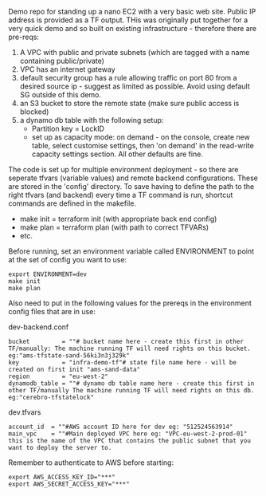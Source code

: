 Demo repo for standing up a nano EC2 with a very basic web site. Public IP address is provided as a TF output. THis was originally put together for a very quick demo and so built on existing infrastructure - therefore there are pre-reqs:

1. A VPC with public and private subnets (which are tagged with a name containing public/private)
2. VPC has an internet gateway
3. default security group has a rule allowing traffic on port 80 from a desired source ip - suggest as limited as possible. Avoid using default SG outside of this demo.
4. an S3 bucket to store the remote state (make sure public access is blocked)
5. a dynamo db table with the following setup:
   - Partition key = LockID
   - set up as capacity mode: on demand - on the console, create new table, select customise settings, then 'on demand' in the read-write capacity settings section. All other defaults are fine.

The code is set up for multiple environment deployment - so there are seperate tfvars (variable values) and remote backend configurations. These are stored in the 'config' directory.
To save having to define the path to the right tfvars (and backend) every time a TF command is run, shortcut commands are defined in the makefile.
- make init = terraform init (with appropriate back end config)
- make plan = terraform plan (with path to correct TFVARs)
- etc. 

Before running, set an environment variable called ENVIRONMENT to point at the set of config you want to use:

```
export ENVIRONMENT=dev
make init
make plan
```

Also need to put in the following values for the prereqs in the environment config files that are in use:

dev-backend.conf
```
bucket         = ""# bucket name here - create this first in other TF/manually: The machine running TF will need rights on this bucket. eg:"ams-tfstate-sand-56ki3n3j329k"
key            = "infra-demo-tf"# state file name here - will be created on first init "ams-sand-data"
region         = "eu-west-2"
dynamodb_table = ""# dynamo db table name here - create this first in other TF/manually The machine running TF will need rights on this db. eg:"cerebro-tfstatelock"
```
dev.tfvars
```
account_id  = ""#AWS account ID here for dev eg: "512524563914"
main_vpc    = ""#Main deployed VPC here eg: "VPC-eu-west-2-prod-01" this is the name of the VPC that contains the public subnet that you want to deploy the server to. 
```

Remember to authenticate to AWS before starting:
```
export AWS_ACCESS_KEY_ID="***"
export AWS_SECRET_ACCESS_KEY="***"
```

